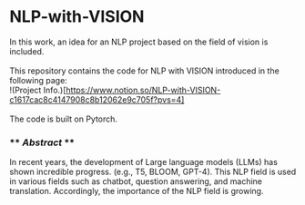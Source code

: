 # NLP-with-VISION

In this work, an idea for an NLP project based on the field of vision is included.
<br><br>
This repository contains the code for NLP with VISION introduced in the following page:<br>
!(Project Info.)[https://www.notion.so/NLP-with-VISION-c1617cac8c4147908c8b12062e9c705f?pvs=4]
<br><br>
The code is built on Pytorch.
<br>

### ** *Abstract* **

In recent years, the development of Large language models (LLMs) has shown incredible progress.
(e.g., T5, BLOOM, GPT-4). This NLP field is used in various fields such as chatbot, question answering, and machine translation. Accordingly, the importance of the NLP field is growing.
